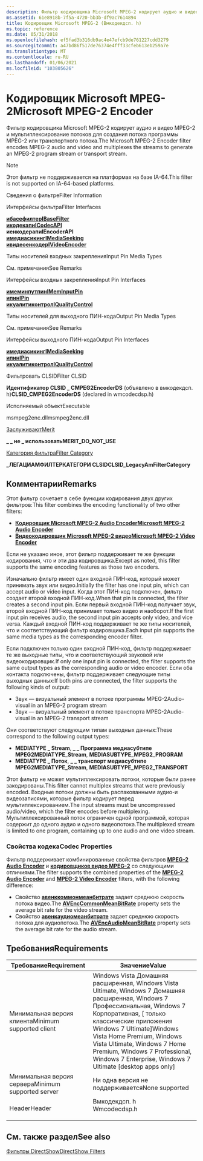 ```yaml
---
description: Фильтр кодировщика Microsoft MPEG-2 кодирует аудио и видео MPEG-2 и мультиплексирование потоков для создания потока программы MPEG-2 или транспортного потока.
ms.assetid: 61e8918b-7f5a-4720-bb3b-df9ac7614894
title: Кодировщик Microsoft MPEG-2 (Вмкодекдсп. h)
ms.topic: reference
ms.date: 05/31/2018
ms.openlocfilehash: ef5fad3b316db9ac4e47efcb9de761227cdd3279
ms.sourcegitcommit: a47bd86f517de76374e4fff33cfeb613eb259a7e
ms.translationtype: MT
ms.contentlocale: ru-RU
ms.lasthandoff: 01/06/2021
ms.locfileid: "103805626"
---
```

# <a name="microsoft-mpeg-2-encoder"></a><span data-ttu-id="90922-103">Кодировщик Microsoft MPEG-2</span><span class="sxs-lookup"><span data-stu-id="90922-103">Microsoft MPEG-2 Encoder</span></span>

<span data-ttu-id="90922-104">Фильтр кодировщика Microsoft MPEG-2 кодирует аудио и видео MPEG-2 и мультиплексирование потоков для создания потока программы MPEG-2 или транспортного потока.</span><span class="sxs-lookup"><span data-stu-id="90922-104">The Microsoft MPEG-2 Encoder filter encodes MPEG-2 audio and video and multiplexes the streams to generate an MPEG-2 program stream or transport stream.</span></span>

> [!Note]  
> <span data-ttu-id="90922-105">Этот фильтр не поддерживается на платформах на базе IA-64.</span><span class="sxs-lookup"><span data-stu-id="90922-105">This filter is not supported on IA-64-based platforms.</span></span>

 



<span data-ttu-id="90922-106">Сведения о фильтре</span><span class="sxs-lookup"><span data-stu-id="90922-106">Filter Information</span></span>

<span data-ttu-id="90922-107">Интерфейсы фильтра</span><span class="sxs-lookup"><span data-stu-id="90922-107">Filter Interfaces</span></span>

[<span data-ttu-id="90922-108">**ибасефилтер**</span><span class="sxs-lookup"><span data-stu-id="90922-108">**IBaseFilter**</span></span>](/windows/desktop/api/Strmif/nn-strmif-ibasefilter)<br/> [<span data-ttu-id="90922-109">**икодекапи**</span><span class="sxs-lookup"><span data-stu-id="90922-109">**ICodecAPI**</span></span>](/windows/desktop/api/Strmif/nn-strmif-icodecapi)<br/> <span data-ttu-id="90922-110">**иенкодерапи**</span><span class="sxs-lookup"><span data-stu-id="90922-110">**IEncoderAPI**</span></span><br/> [<span data-ttu-id="90922-111">**имедиасикинг**</span><span class="sxs-lookup"><span data-stu-id="90922-111">**IMediaSeeking**</span></span>](/windows/desktop/api/Strmif/nn-strmif-imediaseeking)<br/> [<span data-ttu-id="90922-112">**ивидеоенкодер**</span><span class="sxs-lookup"><span data-stu-id="90922-112">**IVideoEncoder**</span></span>](/windows/win32/api/strmif/nn-strmif-ivideoencoder)<br/>

<span data-ttu-id="90922-113">Типы носителей входных закрепления</span><span class="sxs-lookup"><span data-stu-id="90922-113">Input Pin Media Types</span></span>

<span data-ttu-id="90922-114">См. примечания</span><span class="sxs-lookup"><span data-stu-id="90922-114">See Remarks</span></span>

<span data-ttu-id="90922-115">Интерфейсы входных закрепления</span><span class="sxs-lookup"><span data-stu-id="90922-115">Input Pin Interfaces</span></span>

[<span data-ttu-id="90922-116">**имеминпутпин**</span><span class="sxs-lookup"><span data-stu-id="90922-116">**IMemInputPin**</span></span>](/windows/desktop/api/Strmif/nn-strmif-imeminputpin)<br/> [<span data-ttu-id="90922-117">**ипин**</span><span class="sxs-lookup"><span data-stu-id="90922-117">**IPin**</span></span>](/windows/desktop/api/Strmif/nn-strmif-ipin)<br/> [<span data-ttu-id="90922-118">**икуалитиконтрол**</span><span class="sxs-lookup"><span data-stu-id="90922-118">**IQualityControl**</span></span>](/windows/desktop/api/Strmif/nn-strmif-iqualitycontrol)<br/>

<span data-ttu-id="90922-119">Типы носителей для выходного ПИН-кода</span><span class="sxs-lookup"><span data-stu-id="90922-119">Output Pin Media Types</span></span>

<span data-ttu-id="90922-120">См. примечания</span><span class="sxs-lookup"><span data-stu-id="90922-120">See Remarks</span></span>

<span data-ttu-id="90922-121">Интерфейсы выходного ПИН-кода</span><span class="sxs-lookup"><span data-stu-id="90922-121">Output Pin Interfaces</span></span>

[<span data-ttu-id="90922-122">**имедиасикинг**</span><span class="sxs-lookup"><span data-stu-id="90922-122">**IMediaSeeking**</span></span>](/windows/desktop/api/Strmif/nn-strmif-imediaseeking)<br/> [<span data-ttu-id="90922-123">**ипин**</span><span class="sxs-lookup"><span data-stu-id="90922-123">**IPin**</span></span>](/windows/desktop/api/Strmif/nn-strmif-ipin)<br/> [<span data-ttu-id="90922-124">**икуалитиконтрол**</span><span class="sxs-lookup"><span data-stu-id="90922-124">**IQualityControl**</span></span>](/windows/desktop/api/Strmif/nn-strmif-iqualitycontrol)<br/>

<span data-ttu-id="90922-125">Фильтровать CLSID</span><span class="sxs-lookup"><span data-stu-id="90922-125">Filter CLSID</span></span>

<span data-ttu-id="90922-126">**Идентификатор CLSID \_ CMPEG2EncoderDS** (объявлено в вмкодекдсп. h)</span><span class="sxs-lookup"><span data-stu-id="90922-126">**CLSID\_CMPEG2EncoderDS** (declared in wmcodecdsp.h)</span></span>

<span data-ttu-id="90922-127">Исполняемый объект</span><span class="sxs-lookup"><span data-stu-id="90922-127">Executable</span></span>

<span data-ttu-id="90922-128">msmpeg2enc.dll</span><span class="sxs-lookup"><span data-stu-id="90922-128">msmpeg2enc.dll</span></span>

[<span data-ttu-id="90922-129">Заслуживают</span><span class="sxs-lookup"><span data-stu-id="90922-129">Merit</span></span>](merit.md)

<span data-ttu-id="90922-130">**\_ \_ не \_ использовать**</span><span class="sxs-lookup"><span data-stu-id="90922-130">**MERIT\_DO\_NOT\_USE**</span></span>

[<span data-ttu-id="90922-131">Категория фильтра</span><span class="sxs-lookup"><span data-stu-id="90922-131">Filter Category</span></span>](filter-categories.md)

<span data-ttu-id="90922-132">**\_ЛЕГАЦИАМФИЛТЕРКАТЕГОРИ CLSID**</span><span class="sxs-lookup"><span data-stu-id="90922-132">**CLSID\_LegacyAmFilterCategory**</span></span>



 

## <a name="remarks"></a><span data-ttu-id="90922-133">Комментарии</span><span class="sxs-lookup"><span data-stu-id="90922-133">Remarks</span></span>

<span data-ttu-id="90922-134">Этот фильтр сочетает в себе функции кодирования двух других фильтров:</span><span class="sxs-lookup"><span data-stu-id="90922-134">This filter combines the encoding functionality of two other filters:</span></span>

-   [<span data-ttu-id="90922-135">**Кодировщик Microsoft MPEG-2 Audio Encoder**</span><span class="sxs-lookup"><span data-stu-id="90922-135">**Microsoft MPEG-2 Audio Encoder**</span></span>](microsoft-mpeg-2-audio-encoder.md)
-   [<span data-ttu-id="90922-136">**Видеокодировщик Microsoft MPEG-2 видео**</span><span class="sxs-lookup"><span data-stu-id="90922-136">**Microsoft MPEG-2 Video Encoder**</span></span>](microsoft-mpeg-2-video-encoder.md)

<span data-ttu-id="90922-137">Если не указано иное, этот фильтр поддерживает те же функции кодирования, что и эти два кодировщика.</span><span class="sxs-lookup"><span data-stu-id="90922-137">Except as noted, this filter supports the same encoding features as those two encoders.</span></span>

<span data-ttu-id="90922-138">Изначально фильтр имеет один входной ПИН-код, который может принимать звук или видео.</span><span class="sxs-lookup"><span data-stu-id="90922-138">Initially the filter has one input pin, which can accept audio or video input.</span></span> <span data-ttu-id="90922-139">Когда этот ПИН-код подключен, фильтр создает второй входной ПИН-код.</span><span class="sxs-lookup"><span data-stu-id="90922-139">When that pin is connected, the filter creates a second input pin.</span></span> <span data-ttu-id="90922-140">Если первый входной ПИН-код получает звук, второй входной ПИН-код принимает только видео и наоборот.</span><span class="sxs-lookup"><span data-stu-id="90922-140">If the first input pin receives audio, the second input pin accepts only video, and vice versa.</span></span> <span data-ttu-id="90922-141">Каждый входной ПИН-код поддерживает те же типы носителей, что и соответствующий фильтр кодировщика.</span><span class="sxs-lookup"><span data-stu-id="90922-141">Each input pin supports the same media types as the corresponding encoder filter.</span></span>

<span data-ttu-id="90922-142">Если подключен только один входной ПИН-код, фильтр поддерживает те же выходные типы, что и соответствующий звуковой или видеокодировщик.</span><span class="sxs-lookup"><span data-stu-id="90922-142">If only one input pin is connected, the filter supports the same output types as the corresponding audio or video encoder.</span></span> <span data-ttu-id="90922-143">Если оба контакта подключены, фильтр поддерживает следующие типы выходных данных:</span><span class="sxs-lookup"><span data-stu-id="90922-143">If both pins are connected, the filter supports the following kinds of output:</span></span>

-   <span data-ttu-id="90922-144">Звук — визуальный элемент в потоке программы MPEG-2</span><span class="sxs-lookup"><span data-stu-id="90922-144">Audio-visual in an MPEG-2 program stream</span></span>
-   <span data-ttu-id="90922-145">Звук — визуальный элемент в потоке транспорта MPEG-2</span><span class="sxs-lookup"><span data-stu-id="90922-145">Audio-visual in an MPEG-2 transport stream</span></span>

<span data-ttu-id="90922-146">Они соответствуют следующим типам выходных данных:</span><span class="sxs-lookup"><span data-stu-id="90922-146">These correspond to the following output types:</span></span>

-   <span data-ttu-id="90922-147">**MEDIATYPE \_ Stream**, **\_ \_ Программа медиасубтипе MPEG2**</span><span class="sxs-lookup"><span data-stu-id="90922-147">**MEDIATYPE\_Stream**, **MEDIASUBTYPE\_MPEG2\_PROGRAM**</span></span>
-   <span data-ttu-id="90922-148">**MEDIATYPE \_ Поток**, **\_ \_ транспорт медиасубтипе MPEG2**</span><span class="sxs-lookup"><span data-stu-id="90922-148">**MEDIATYPE\_Stream**, **MEDIASUBTYPE\_MPEG2\_TRANSPORT**</span></span>

<span data-ttu-id="90922-149">Этот фильтр не может мультиплексировать потоки, которые были ранее закодированы.</span><span class="sxs-lookup"><span data-stu-id="90922-149">This filter cannot multiplex streams that were previously encoded.</span></span> <span data-ttu-id="90922-150">Входные потоки должны быть распакованными аудио-и видеозаписями, которые фильтр кодирует перед мультиплексированием.</span><span class="sxs-lookup"><span data-stu-id="90922-150">The input streams must be uncompressed audio/video, which the filter encodes before multiplexing.</span></span> <span data-ttu-id="90922-151">Мультиплексированный поток ограничен одной программой, которая содержит до одного аудио и одного видеопотока.</span><span class="sxs-lookup"><span data-stu-id="90922-151">The multiplexed stream is limited to one program, containing up to one audio and one video stream.</span></span>

### <a name="codec-properties"></a><span data-ttu-id="90922-152">Свойства кодека</span><span class="sxs-lookup"><span data-stu-id="90922-152">Codec Properties</span></span>

<span data-ttu-id="90922-153">Фильтр поддерживает комбинированные свойства фильтров [**MPEG-2 Audio Encoder**](microsoft-mpeg-2-audio-encoder.md) и [**кодировщиков видео MPEG-2**](microsoft-mpeg-2-video-encoder.md) со следующими отличиями.</span><span class="sxs-lookup"><span data-stu-id="90922-153">The filter supports the combined properties of the [**MPEG-2 Audio Encoder**](microsoft-mpeg-2-audio-encoder.md) and [**MPEG-2 Video Encoder**](microsoft-mpeg-2-video-encoder.md) filters, with the following difference:</span></span>

-   <span data-ttu-id="90922-154">Свойство [**авенккоммонмеанбитрате**](avenccommonmeanbitrate-property.md) задает среднюю скорость потока видео.</span><span class="sxs-lookup"><span data-stu-id="90922-154">The [**AVEncCommonMeanBitRate**](avenccommonmeanbitrate-property.md) property sets the average bit rate for the video stream.</span></span>
-   <span data-ttu-id="90922-155">Свойство [**авенкаудиомеанбитрате**](avencaudiomeanbitrate.md) задает среднюю скорость потока для аудиопотока.</span><span class="sxs-lookup"><span data-stu-id="90922-155">The [**AVEncAudioMeanBitRate**](avencaudiomeanbitrate.md) property sets the average bit rate for the audio stream.</span></span>

## <a name="requirements"></a><span data-ttu-id="90922-156">Требования</span><span class="sxs-lookup"><span data-stu-id="90922-156">Requirements</span></span>



| <span data-ttu-id="90922-157">Требование</span><span class="sxs-lookup"><span data-stu-id="90922-157">Requirement</span></span> | <span data-ttu-id="90922-158">Значение</span><span class="sxs-lookup"><span data-stu-id="90922-158">Value</span></span> |
|-------------------------------------|-------------------------------------------------------------------------------------------------------------------------------------------------------------------------------|
| <span data-ttu-id="90922-159">Минимальная версия клиента</span><span class="sxs-lookup"><span data-stu-id="90922-159">Minimum supported client</span></span><br/> | <span data-ttu-id="90922-160">Windows Vista Домашняя расширенная, Windows Vista Ultimate, Windows 7 Домашняя расширенная, Windows 7 Профессиональная, Windows 7 Корпоративная, \[ только классические приложения Windows 7 Ultimate\]</span><span class="sxs-lookup"><span data-stu-id="90922-160">Windows Vista Home Premium, Windows Vista Ultimate, Windows 7 Home Premium, Windows 7 Professional, Windows 7 Enterprise, Windows 7 Ultimate \[desktop apps only\]</span></span><br/> |
| <span data-ttu-id="90922-161">Минимальная версия сервера</span><span class="sxs-lookup"><span data-stu-id="90922-161">Minimum supported server</span></span><br/> | <span data-ttu-id="90922-162">Ни одна версия не поддерживается</span><span class="sxs-lookup"><span data-stu-id="90922-162">None supported</span></span><br/>                                                                                                                                                     |
| <span data-ttu-id="90922-163">Header</span><span class="sxs-lookup"><span data-stu-id="90922-163">Header</span></span><br/>                   | <dl> <span data-ttu-id="90922-164"><dt>Вмкодекдсп. h</dt></span><span class="sxs-lookup"><span data-stu-id="90922-164"><dt>Wmcodecdsp.h</dt></span></span> </dl>                                                                                       |



## <a name="see-also"></a><span data-ttu-id="90922-165">См. также раздел</span><span class="sxs-lookup"><span data-stu-id="90922-165">See also</span></span>

<dl> <dt>

[<span data-ttu-id="90922-166">Фильтры DirectShow</span><span class="sxs-lookup"><span data-stu-id="90922-166">DirectShow Filters</span></span>](directshow-filters.md)
</dt> </dl>

 

 
